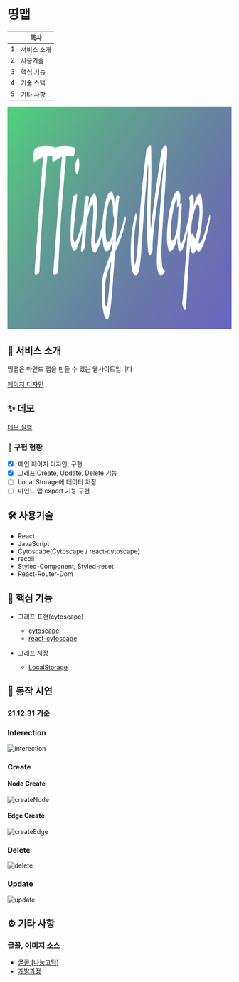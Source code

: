 # 띵맵

|     | 목차        |
| --- | ----------- |
| 1   | 서비스 소개 |
| 2   | 사용기술    |
| 3   | 핵심 기능   |
| 4   | 기술 스택   |
| 5   | 기타 사항   |

<img src='./public/logo.svg' width='1000px' height='500px'/>

## 🎨 서비스 소개

띵맵은 마인드 맵을 만들 수 있는 웹사이트입니다

[페이지 디자인](https://www.figma.com/file/pfrQPY21Q3AMi2Tev4OylE/Untitled?node-id=0%3A1)

## ✨ 데모

[데모 실행](https://ttingmap.vercel.app/)

### 🧪 구현 현황

- [x] 메인 페이지 디자인, 구현
- [x] 그래프 Create, Update, Delete 기능
- [ ] Local Storage에 데이터 저장
- [ ] 마인드 맵 export 기능 구현

## 🛠 사용기술

- React
- JavaScript
- Cytoscape(Cytoscape / react-cytoscape)
- recoil
- Styled-Component, Styled-reset
- React-Router-Dom

## 💎 핵심 기능

- 그래프 표현(cytoscape)

  - [cytoscape](https://js.cytoscape.org/)
  - [react-cytoscape](https://github.com/plotly/react-cytoscapejs)

- 그래프 저장
  - [LocalStorage](https://developer.mozilla.org/ko/docs/Web/API/Window/localStorage)

## 🚀 동작 시연
### 21.12.31 기준

### Interection
![interection](https://user-images.githubusercontent.com/63037629/147819448-804c8a67-f1e9-4ec5-b8cd-500b8ffe2a1d.gif)

### Create
#### Node Create
![createNode](https://user-images.githubusercontent.com/63037629/147819471-2221bb82-d6ac-4b5b-8fe6-16a9f6a48f6f.gif)

#### Edge Create
![createEdge](https://user-images.githubusercontent.com/63037629/147819493-40e44973-a831-49c0-9ce7-3cb8083f4e9b.gif)

### Delete
![delete](https://user-images.githubusercontent.com/63037629/147819539-1167f09b-4114-4e13-a7fe-03ab7bc3528d.gif)

### Update
![update](https://user-images.githubusercontent.com/63037629/147819521-f218b375-60e2-49ef-a9d6-6a841c4ede8e.gif)

## ⚙ 기타 사항

### 글꼴, 이미지 소스

- [글꼴 [나눔고딕]](https://hangeul.naver.com/2021/fonts/nanum)
- [개발과정](https://blog.naver.com/PostList.naver?blogId=hanjo1515&from=postList&categoryNo=24#)
